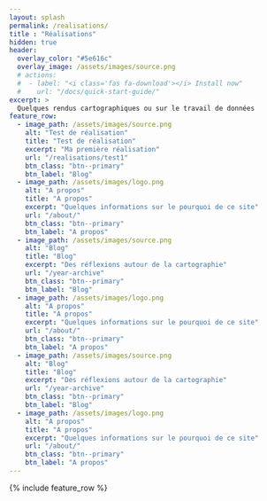 ```yaml
---
layout: splash
permalink: /realisations/
title : "Réalisations"   
hidden: true
header:
  overlay_color: "#5e616c"
  overlay_image: /assets/images/source.png
  # actions:
  #  - label: "<i class='fas fa-download'></i> Install now"
  #    url: "/docs/quick-start-guide/"
excerpt: >
  Quelques rendus cartographiques ou sur le travail de données
feature_row:
  - image_path: /assets/images/source.png
    alt: "Test de réalisation"
    title: "Test de réalisation"
    excerpt: "Ma première réalisation"
    url: "/realisations/test1"
    btn_class: "btn--primary"
    btn_label: "Blog"
  - image_path: /assets/images/logo.png
    alt: "A propos"
    title: "A propos"
    excerpt: "Quelques informations sur le pourquoi de ce site"
    url: "/about/"
    btn_class: "btn--primary"
    btn_label: "A propos"  
  - image_path: /assets/images/source.png
    alt: "Blog"
    title: "Blog"
    excerpt: "Des réflexions autour de la cartographie"
    url: "/year-archive"
    btn_class: "btn--primary"
    btn_label: "Blog"
  - image_path: /assets/images/logo.png
    alt: "A propos"
    title: "A propos"
    excerpt: "Quelques informations sur le pourquoi de ce site"
    url: "/about/"
    btn_class: "btn--primary"
    btn_label: "A propos"  
  - image_path: /assets/images/source.png
    alt: "Blog"
    title: "Blog"
    excerpt: "Des réflexions autour de la cartographie"
    url: "/year-archive"
    btn_class: "btn--primary"
    btn_label: "Blog"
  - image_path: /assets/images/logo.png
    alt: "A propos"
    title: "A propos"
    excerpt: "Quelques informations sur le pourquoi de ce site"
    url: "/about/"
    btn_class: "btn--primary"
    btn_label: "A propos"  
---
```


{% include feature_row %}
